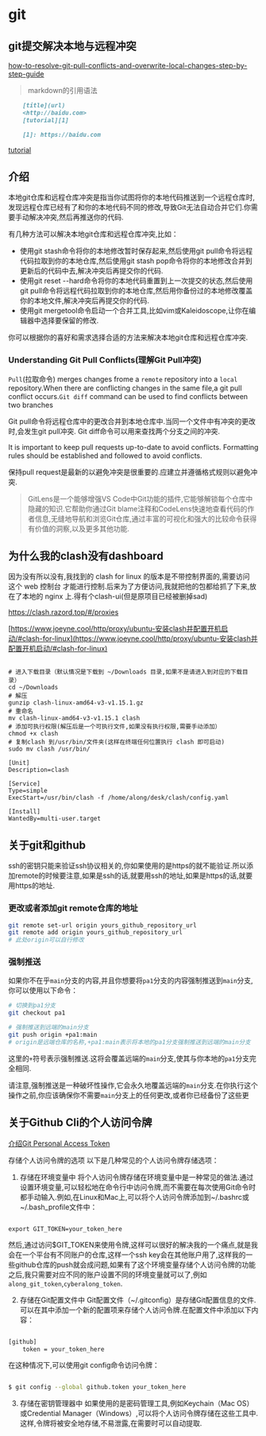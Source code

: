 # git
## git提交解决本地与远程冲突
[how-to-resolve-git-pull-conflicts-and-overwrite-local-changes-step-by-step-guide](https://copyprogramming.com/howto/how-to-resolve-git-pull-conflicts-and-overwrite-local-changes-step-by-step-guide)
> markdown的引用语法 
``` markdown
    [title](url)
    <http://baidu.com>
    [tutorial][1]

    [1]: https://baidu.com
```
[tutorial][1]

[1]: https://copyprogramming.com/howto/how-to-resolve-git-pull-conflicts-and-overwrite-local-changes-step-by-step-guide
## 介绍
本地git仓库和远程仓库冲突是指当你试图将你的本地代码推送到一个远程仓库时,发现远程仓库已经有了和你的本地代码不同的修改,导致Git无法自动合并它们.你需要手动解决冲突,然后再推送你的代码.

有几种方法可以解决本地git仓库和远程仓库冲突,比如：

+ 使用git stash命令将你的本地修改暂时保存起来,然后使用git pull命令将远程代码拉取到你的本地仓库,然后使用git stash pop命令将你的本地修改合并到更新后的代码中去,解决冲突后再提交你的代码.
+ 使用git reset --hard命令将你的本地代码重置到上一次提交的状态,然后使用git pull命令将远程代码拉取到你的本地仓库,然后用你备份过的本地修改覆盖你的本地文件,解决冲突后再提交你的代码.
+ 使用git mergetool命令启动一个合并工具,比如vim或Kaleidoscope,让你在编辑器中选择要保留的修改.

你可以根据你的喜好和需求选择合适的方法来解决本地git仓库和远程仓库冲突.

### Understanding Git Pull Conflicts(理解Git Pull冲突)

`Pull`(拉取命令) merges changes frome a `remote` repository into a `local` repository.When there are conflicting changes in the same file,a git pull conflict occurs.`Git diff` command can be used to find conflicts between two branches 

Git pull命令将远程仓库中的更改合并到本地仓库中.当同一个文件中有冲突的更改时,会发生git pull冲突. Git diff命令可以用来查找两个分支之间的冲突.

It is important to keep pull requests up-to-date to avoid conflicts. Formatting rules should be established and followed to avoid conflicts.

保持pull request是最新的以避免冲突是很重要的.应建立并遵循格式规则以避免冲突.

> GitLens是一个能够增强VS Code中Git功能的插件,它能够解锁每个仓库中隐藏的知识.它帮助你通过Git blame注释和CodeLens快速地查看代码的作者信息,无缝地导航和浏览Git仓库,通过丰富的可视化和强大的比较命令获得有价值的洞察,以及更多其他功能.

## 为什么我的clash没有dashboard

因为没有所以没有,我找到的 clash for linux 的版本是不带控制界面的,需要访问 这个 web 控制台 才能进行控制.后来为了方便访问,我就把他的包都给抓了下来,放在了本地的 nginx 上.得有个clash-ui(但是原项目已经被删掉sad)

https://clash.razord.top/#/proxies

[https://www.joeyne.cool/http/proxy/ubuntu-安装clash并配置开机启动/#clash-for-linux](https://www.joeyne.cool/http/proxy/ubuntu-安装clash并配置开机启动/#clash-for-linux)
```shell

# 进入下载目录（默认情况是下载到 ~/Downloads 目录,如果不是请进入到对应的下载目录）
cd ~/Downloads
# 解压
gunzip clash-linux-amd64-v3-v1.15.1.gz
# 重命名
mv clash-linux-amd64-v3-v1.15.1 clash
# 添加可执行权限(解压后是一个可执行文件,如果没有执行权限,需要手动添加）
chmod +x clash
# 复制clash 到/usr/bin/文件夹(这样在终端任何位置执行 clash 即可启动)
sudo mv clash /usr/bin/
```


```shell
[Unit]
Description=clash

[Service]
Type=simple
ExecStart=/usr/bin/clash -f /home/along/desk/clash/config.yaml

[Install]
WantedBy=multi-user.target
```
## 关于git和github
ssh的密钥只能来验证ssh协议相关的,你如果使用的是https的就不能验证.所以添加remote的时候要注意,如果是ssh的话,就要用ssh的地址,如果是https的话,就要用https的地址.

### 更改或者添加git remote仓库的地址
``` bash
git remote set-url origin yours_github_repository_url
git remote add origin yours_github_repository_url
# 此处origin可以自行修改
```
### 强制推送
如果你不在乎`main`分支的内容,并且你想要将`pa1`分支的内容强制推送到`main`分支,你可以使用以下命令：

```bash
# 切换到pa1分支
git checkout pa1

# 强制推送到远端的main分支
git push origin +pa1:main
# origin是远端仓库的名称,+pa1:main表示将本地的pa1分支强制推送到远端的main分支
```

这里的`+`符号表示强制推送.这将会覆盖远端的`main`分支,使其与你本地的`pa1`分支完全相同.

请注意,强制推送是一种破坏性操作,它会永久地覆盖远端的`main`分支.在你执行这个操作之前,你应该确保你不需要`main`分支上的任何更改,或者你已经备份了这些更

## 关于Github Cli的个人访问令牌
[介绍Git Personal Access Token](https://deepinout.com/git/git-questions/763_git_where_to_store_my_git_personal_access_token.html)

存储个人访问令牌的选项
以下是几种常见的个人访问令牌存储选项：

1. 存储在环境变量中
将个人访问令牌存储在环境变量中是一种常见的做法.通过设置环境变量,可以轻松地在命令行中访问令牌,而不需要在每次使用Git命令时都手动输入.例如,在Linux和Mac上,可以将个人访问令牌添加到~/.bashrc或~/.bash_profile文件中：

```shell

export GIT_TOKEN=your_token_here

```

然后,通过访问$GIT_TOKEN来使用令牌,这样可以很好的解决我的一个痛点,就是我会在一个平台有不同账户的仓库,这样一个ssh key会在其他账户用了,这样我的一些github仓库的push就会成问题,如果有了这个环境变量存储个人访问令牌的功能之后,我只需要对应不同的账户设置不同的环境变量就可以了,例如`along_git_token`,`cyberalong_token`.



2. 存储在Git配置文件中
Git配置文件（~/.gitconfig）是存储Git配置信息的文件.可以在其中添加一个新的配置项来存储个人访问令牌.在配置文件中添加以下内容：

```bash

[github]
    token = your_token_here

```
在这种情况下,可以使用git config命令访问令牌：

```bash

$ git config --global github.token your_token_here

```
3. 存储在密钥管理器中
如果使用的是密码管理工具,例如Keychain（Mac OS）或Credential Manager（Windows）,可以将个人访问令牌存储在这些工具中.这样,令牌将被安全地存储,不易泄露,在需要时可以自动提取.